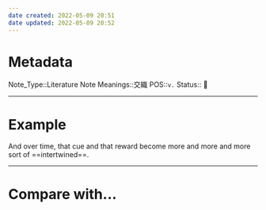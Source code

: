 ```yaml
---
date created: 2022-05-09 20:51
date updated: 2022-05-09 20:52
---
```


# Metadata

Note_Type::Literature Note
Meanings::交織
POS::`v.`
Status:: 👶

---

# Example

And over time, that cue and that reward become more and more and more sort of ==intertwined==.

---

# Compare with...
